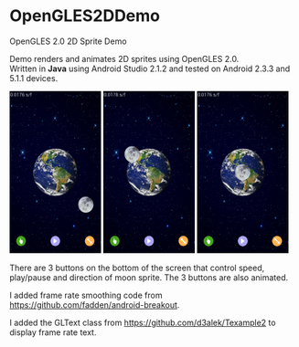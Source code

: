 OpenGLES2DDemo
==============

OpenGLES 2.0 2D Sprite Demo

Demo renders and animates 2D sprites using OpenGLES 2.0.   
Written in <b>Java</b> using Android Studio 2.1.2 and tested on Android 2.3.3 and 5.1.1 devices.

<img src="screenshots/screen-one.png" width="160" height="284" title="Screen Shot 1">  <img src="screenshots/screen-two.png" width="160" height="284" title="Screen Shot 2">  <img src="screenshots/screen-three.png" width="160" height="284" title="Screen Shot 3">

There are 3 buttons on the bottom of the screen that control speed, play/pause and direction of moon sprite. 
The 3 buttons are also animated.

I added frame rate smoothing code from https://github.com/fadden/android-breakout.

I added the GLText class from https://github.com/d3alek/Texample2 to display frame rate text.
